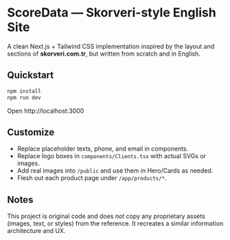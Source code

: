 
# ScoreData — Skorveri-style English Site

A clean Next.js + Tailwind CSS implementation inspired by the layout and sections of **skorveri.com.tr**, but written from scratch and in English.

## Quickstart
```bash
npm install
npm run dev
```
Open http://localhost:3000

## Customize
- Replace placeholder texts, phone, and email in components.
- Replace logo boxes in `components/Clients.tsx` with actual SVGs or images.
- Add real images into `/public` and use them in Hero/Cards as needed.
- Flesh out each product page under `/app/products/*`.

## Notes
This project is original code and does *not* copy any proprietary assets (images, text, or styles) from the reference. It recreates a similar information architecture and UX.
